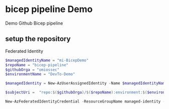 # bicep  pipeline Demo

Demo Github Bicep pipeline


## setup the repository 

Federated Identity 

```powershell
$managedIdentityName = "mi-BicepDemo"
$repoName = "bicep-pipeline"
$githubOrga = "omiossec"
$environmentName = "DevTo-Demo"

$managedIdentity = New-AzUserAssignedIdentity -Name $managedIdentityName -ResourceGroupName managed-identity -Location northeurope

$subjectUri =  "repo:$($githubOrga)/$($repoName):environment:$($environmentName)"

New-AzFederatedIdentityCredential -ResourceGroupName managed-identity -IdentityName $managedIdentity.name  -Name fed-bicepDemo -Issuer "https://token.actions.githubusercontent.com" -Subject $subjectUri
```

